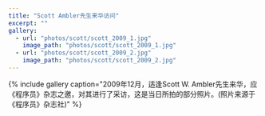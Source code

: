 ```yaml
---
title: "Scott Ambler先生来华访问"
excerpt: ""
gallery:
  - url: "photos/scott/scott_2009_1.jpg"
    image_path: "photos/scott/scott_2009_1.jpg"
  - url: "photos/scott/scott_2009_2.jpg"
    image_path: "photos/scott/scott_2009_2.jpg"
---
```


{% include gallery caption="2009年12月，适逢Scott W. Ambler先生来华，应《程序员》杂志之邀，对其进行了采访，这是当日所拍的部分照片。(照片来源于《程序员》杂志社)" %}